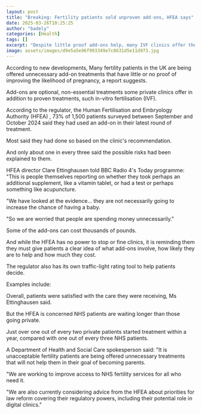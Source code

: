 ```yaml
---
layout: post
title: "Breaking: Fertility patients sold unproven add-ons, HFEA says"
date: 2025-03-26T10:25:25
author: "badely"
categories: [Health]
tags: []
excerpt: "Despite little proof add-ons help, many IVF clinics offer them, the UK's fertility regulator warns."
image: assets/images/d9e5a5e96f993349e7c8631d5e11d973.jpg
---
```


According to new developments, Many fertility patients in the UK are being offered unnecessary add-on treatments that have little or no proof of improving the likelihood of pregnancy, a report suggests. 

Add-ons are optional, non-essential treatments some private clinics offer in addition to proven treatments, such in-vitro fertilisation (IVF).

According to the regulator, the Human Fertilisation and Embryology Authority (HFEA) , 73% of 1,500 patients surveyed between September and October 2024 said they had used an add-on in their latest round of treatment.

Most said they had done so based on the clinic's recommendation.

And only about one in every three said the possible risks had been explained to them.

HFEA director Clare Ettinghausen told BBC Radio 4's Today programme: "This is people themselves reporting on whether they took perhaps an additional supplement, like a vitamin tablet, or had a test or perhaps something like acupuncture. 

"We have looked at the evidence... they are not necessarily going to increase the chance of having a baby. 

"So we are worried that people are spending money unnecessarily."

Some of the add-ons can cost thousands of pounds.

And while the HFEA has no power to stop or fine clinics, it is reminding them they must give patients a clear idea of what add-ons involve, how likely they are to help and how much they cost.

The regulator also has its own traffic-light rating tool to help patients decide. 

Examples include:

Overall, patients were satisfied with the care they were receiving, Ms Ettinghausen said.

But the HFEA is concerned NHS patients are waiting longer than those going private.

Just over one out of every two private patients started treatment within a year, compared with one out of every three NHS patients.

A Department of Health and Social Care spokesperson said: "It is unacceptable fertility patients are being offered unnecessary treatments that will not help them in their goal of becoming parents.

"We are working to improve access to NHS fertility services for all who need it.

"We are also currently considering advice from the HFEA about priorities for law reform covering their regulatory powers, including their potential role in digital clinics."

